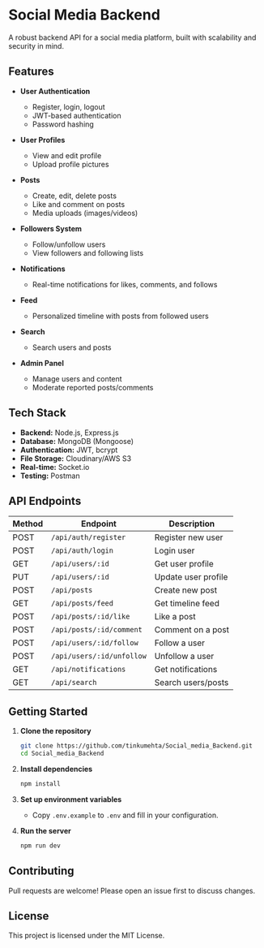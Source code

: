 # Social Media Backend

A robust backend API for a social media platform, built with scalability and security in mind.

## Features

- **User Authentication**
    - Register, login, logout
    - JWT-based authentication
    - Password hashing

- **User Profiles**
    - View and edit profile
    - Upload profile pictures

- **Posts**
    - Create, edit, delete posts
    - Like and comment on posts
    - Media uploads (images/videos)

- **Followers System**
    - Follow/unfollow users
    - View followers and following lists

- **Notifications**
    - Real-time notifications for likes, comments, and follows

- **Feed**
    - Personalized timeline with posts from followed users

- **Search**
    - Search users and posts

- **Admin Panel**
    - Manage users and content
    - Moderate reported posts/comments

## Tech Stack

- **Backend:** Node.js, Express.js
- **Database:** MongoDB (Mongoose)
- **Authentication:** JWT, bcrypt
- **File Storage:** Cloudinary/AWS S3
- **Real-time:** Socket.io
- **Testing:** Postman

## API Endpoints

| Method | Endpoint                | Description                  |
|--------|------------------------|------------------------------|
| POST   | `/api/auth/register`   | Register new user            |
| POST   | `/api/auth/login`      | Login user                   |
| GET    | `/api/users/:id`       | Get user profile             |
| PUT    | `/api/users/:id`       | Update user profile          |
| POST   | `/api/posts`           | Create new post              |
| GET    | `/api/posts/feed`      | Get timeline feed            |
| POST   | `/api/posts/:id/like`  | Like a post                  |
| POST   | `/api/posts/:id/comment` | Comment on a post          |
| POST   | `/api/users/:id/follow` | Follow a user               |
| POST   | `/api/users/:id/unfollow` | Unfollow a user           |
| GET    | `/api/notifications`   | Get notifications            |
| GET    | `/api/search`          | Search users/posts           |

## Getting Started

1. **Clone the repository**
     ```bash
     git clone https://github.com/tinkumehta/Social_media_Backend.git
     cd Social_media_Backend
     ```

2. **Install dependencies**
     ```bash
     npm install
     ```

3. **Set up environment variables**
     - Copy `.env.example` to `.env` and fill in your configuration.

4. **Run the server**
     ```bash
     npm run dev
     ```

## Contributing

Pull requests are welcome! Please open an issue first to discuss changes.

## License

This project is licensed under the MIT License.